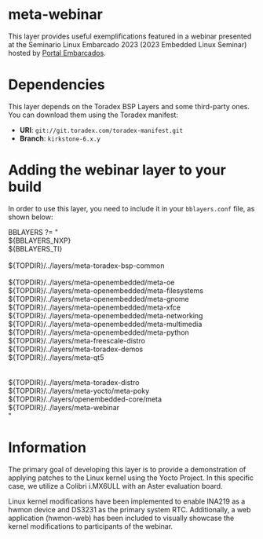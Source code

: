 # meta-webinar

This layer provides useful exemplifications featured in a webinar presented at the Seminario Linux Embarcado 2023 (2023 Embedded Linux Seminar) hosted by [Portal Embarcados](https://embarcados.com.br/).

Dependencies
============

This layer depends on the Toradex BSP Layers and some third-party ones. You can download them using the Toradex manifest:

- **URI**: `git://git.toradex.com/toradex-manifest.git`
- **Branch**: `kirkstone-6.x.y`


Adding the webinar layer to your build
=================================================

In order to use this layer, you need to include it in your `bblayers.conf` file, as shown below:

BBLAYERS ?= " \
  ${BBLAYERS_NXP} \
  ${BBLAYERS_TI} \
  \
  ${TOPDIR}/../layers/meta-toradex-bsp-common \
  \
  ${TOPDIR}/../layers/meta-openembedded/meta-oe \
  ${TOPDIR}/../layers/meta-openembedded/meta-filesystems \
  ${TOPDIR}/../layers/meta-openembedded/meta-gnome \
  ${TOPDIR}/../layers/meta-openembedded/meta-xfce \
  ${TOPDIR}/../layers/meta-openembedded/meta-networking \
  ${TOPDIR}/../layers/meta-openembedded/meta-multimedia \
  ${TOPDIR}/../layers/meta-openembedded/meta-python \
  ${TOPDIR}/../layers/meta-freescale-distro \
  ${TOPDIR}/../layers/meta-toradex-demos \
  ${TOPDIR}/../layers/meta-qt5 \
  \
  \
  ${TOPDIR}/../layers/meta-toradex-distro \
  ${TOPDIR}/../layers/meta-yocto/meta-poky \
  ${TOPDIR}/../layers/openembedded-core/meta \
  ${TOPDIR}/../layers/meta-webinar \
"


Information
========

The primary goal of developing this layer is to provide a demonstration of applying patches to the Linux kernel using the Yocto Project. In this specific case, we utilize a Colibri i.MX6ULL with an Aster evaluation board.

Linux kernel modifications have been implemented to enable INA219 as a hwmon device and DS3231 as the primary system RTC. Additionally, a web application (hwmon-web) has been included to visually showcase the kernel modifications to participants of the webinar.
